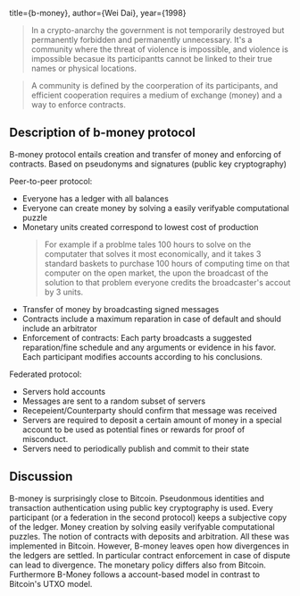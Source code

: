 title={b-money},
author={Wei Dai},
year={1998}

> In a crypto-anarchy the government is not temporarily destroyed but permanently forbidden and permanently unnecessary. It's a community where the threat of violence is impossible, and violence is impossible becasue its participantts cannot be linked to their true names or physical locations.

> A community is defined by the coorperation of its participants, and efficient cooperation requires a medium of exchange (money) and a way to enforce contracts.

## Description of b-money protocol

B-money protocol entails creation and transfer of money and enforcing of contracts.
Based on pseudonyms and signatures (public key cryptography)

Peer-to-peer protocol:
* Everyone has a ledger with all balances
* Everyone can create money by solving a easily verifyable computational puzzle
* Monetary units created correspond to lowest cost of production
  > For example if a problme tales 100 hours to solve on the computater that solves it most economically, and it takes 3 standard baskets to purchase 100 hours of computing time on that computer on the open market, the upon the broadcast of the solution to that problem everyone credits the broadcaster's accout by 3 units. 
* Transfer of money by broadcasting signed messages
* Contracts include a maximum reparation in case of default and should include an arbitrator
* Enforcement of contracts: Each party broadcasts a suggested reparation/fine schedule and any arguments or evidence in his favor. Each participant modifies accounts according to his conclusions.

Federated protocol:
* Servers hold accounts
* Messages are sent to a random subset of servers
* Recepeient/Counterparty should confirm that message was received
* Servers are required to deposit a certain amount of money in a special account to be used as potential fines or rewards for proof of misconduct.
* Servers need to periodically publish and commit to their state

## Discussion

B-money is surprisingly close to Bitcoin. Pseudonmous identities and transaction authentication using public key cryptography is used. Every participant (or a federation in the second protocol) keeps a subjective copy of the ledger. Money creation by solving easily verifyable computational puzzles. The notion of contracts with deposits and arbitration. All these was implemented in Bitcoin. However, B-money leaves  open how divergences in the ledgers are settled. In particular contract enforcement in case of dispute can lead to divergence.
The monetary policy differs also from Bitcoin. Furthermore B-Money follows a account-based model in contrast to Bitcoin's UTXO model.   
